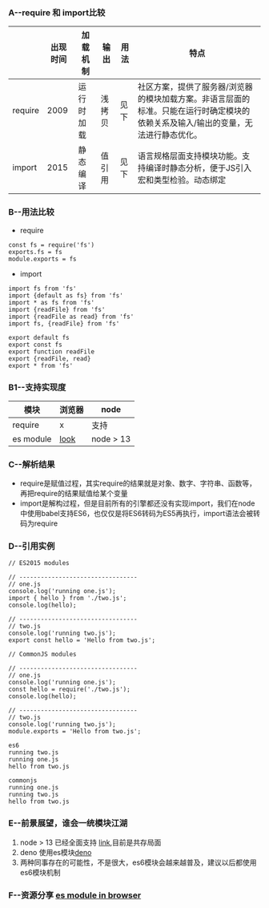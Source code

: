 ### A--require 和 import比较

|  | 出现时间 | 加载机制 | 输出 | 用法 | 特点 |
| ------ | ------ | ------ | - | - | -------- |
| require | 2009 | 运行时加载 | 浅拷贝 | 见下 | 社区方案，提供了服务器/浏览器的模块加载方案。非语言层面的标准。只能在运行时确定模块的依赖关系及输入/输出的变量，无法进行静态优化。
| import | 2015 | 静态编译 | 值引用 | 见下 | 语言规格层面支持模块功能。支持编译时静态分析，便于JS引入宏和类型检验。动态绑定

### B--用法比较
* require
````
const fs = require('fs')
exports.fs = fs
module.exports = fs
````
* import
````
import fs from 'fs'
import {default as fs} from 'fs'
import * as fs from 'fs'
import {readFile} from 'fs'
import {readFile as read} from 'fs'
import fs, {readFile} from 'fs'

export default fs
export const fs
export function readFile
export {readFile, read}
export * from 'fs'
````

### B1--支持实现度
| 模块 | 浏览器 | node |
| -    | -     | -    |
| require | x  | 支持 |
| es module| [look](https://caniuse.com/#search=ES%20modules) | node > 13 |

### C--解析结果
* require是赋值过程，其实require的结果就是对象、数字、字符串、函数等，再把require的结果赋值给某个变量
* import是解构过程，但是目前所有的引擎都还没有实现import，我们在node中使用babel支持ES6，也仅仅是将ES6转码为ES5再执行，import语法会被转码为require

### D--引用实例
````
// ES2015 modules

// ---------------------------------
// one.js
console.log('running one.js');
import { hello } from './two.js';
console.log(hello);

// ---------------------------------
// two.js
console.log('running two.js');
export const hello = 'Hello from two.js';
````

````
// CommonJS modules

// ---------------------------------
// one.js
console.log('running one.js');
const hello = require('./two.js');
console.log(hello);

// ---------------------------------
// two.js
console.log('running two.js');
module.exports = 'Hello from two.js';
````
````
es6
running two.js
running one.js
hello from two.js

commonjs
running one.js
running two.js
hello from two.js
````

### E--前景展望，谁会一统模块江湖
1. node > 13 已经全面支持 [link](https://nodejs.org/docs/latest-v13.x/api/esm.html#esm_enabling),目前是共存局面
2. deno 使用es模块[deno](http://www.ruanyifeng.com/blog/2020/01/deno-intro.html)
3. 两种同事存在的可能性，不是很大，es6模块会越来越普及，建议以后都使用es6模块机制

### F--资源分享 [es module in browser](https://www.zhangxinxu.com/wordpress/2018/08/browser-native-es6-export-import-module/)
